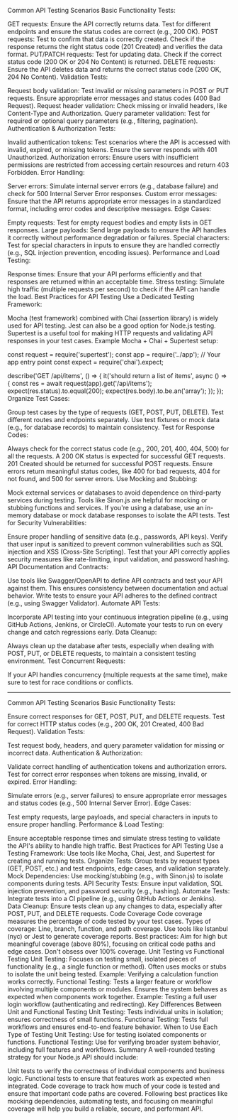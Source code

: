 Common API Testing Scenarios
Basic Functionality Tests:

GET requests: Ensure the API correctly returns data. Test for different endpoints and ensure the status codes are correct (e.g., 200 OK).
POST requests: Test to confirm that data is correctly created. Check if the response returns the right status code (201 Created) and verifies the data format.
PUT/PATCH requests: Test for updating data. Check if the correct status code (200 OK or 204 No Content) is returned.
DELETE requests: Ensure the API deletes data and returns the correct status code (200 OK, 204 No Content).
Validation Tests:

Request body validation: Test invalid or missing parameters in POST or PUT requests. Ensure appropriate error messages and status codes (400 Bad Request).
Request header validation: Check missing or invalid headers, like Content-Type and Authorization.
Query parameter validation: Test for required or optional query parameters (e.g., filtering, pagination).
Authentication & Authorization Tests:

Invalid authentication tokens: Test scenarios where the API is accessed with invalid, expired, or missing tokens. Ensure the server responds with 401 Unauthorized.
Authorization errors: Ensure users with insufficient permissions are restricted from accessing certain resources and return 403 Forbidden.
Error Handling:

Server errors: Simulate internal server errors (e.g., database failure) and check for 500 Internal Server Error responses.
Custom error messages: Ensure that the API returns appropriate error messages in a standardized format, including error codes and descriptive messages.
Edge Cases:

Empty requests: Test for empty request bodies and empty lists in GET responses.
Large payloads: Send large payloads to ensure the API handles it correctly without performance degradation or failures.
Special characters: Test for special characters in inputs to ensure they are handled correctly (e.g., SQL injection prevention, encoding issues).
Performance and Load Testing:

Response times: Ensure that your API performs efficiently and that responses are returned within an acceptable time.
Stress testing: Simulate high traffic (multiple requests per second) to check if the API can handle the load.
Best Practices for API Testing
Use a Dedicated Testing Framework:

Mocha (test framework) combined with Chai (assertion library) is widely used for API testing.
Jest can also be a good option for Node.js testing.
Supertest is a useful tool for making HTTP requests and validating API responses in your test cases.
Example Mocha + Chai + Supertest setup:

const request = require('supertest');
const app = require('../app');  // Your app entry point
const expect = require('chai').expect;

describe('GET /api/items', () => {
    it('should return a list of items', async () => {
        const res = await request(app).get('/api/items');
        expect(res.status).to.equal(200);
        expect(res.body).to.be.an('array');
    });
});
Organize Test Cases:

Group test cases by the type of requests (GET, POST, PUT, DELETE).
Test different routes and endpoints separately.
Use test fixtures or mock data (e.g., for database records) to maintain consistency.
Test for Response Codes:

Always check for the correct status code (e.g., 200, 201, 400, 404, 500) for all the requests.
A 200 OK status is expected for successful GET requests.
201 Created should be returned for successful POST requests.
Ensure errors return meaningful status codes, like 400 for bad requests, 404 for not found, and 500 for server errors.
Use Mocking and Stubbing:

Mock external services or databases to avoid dependence on third-party services during testing. Tools like Sinon.js are helpful for mocking or stubbing functions and services.
If you're using a database, use an in-memory database or mock database responses to isolate the API tests.
Test for Security Vulnerabilities:

Ensure proper handling of sensitive data (e.g., passwords, API keys).
Verify that user input is sanitized to prevent common vulnerabilities such as SQL injection and XSS (Cross-Site Scripting).
Test that your API correctly applies security measures like rate-limiting, input validation, and password hashing.
API Documentation and Contracts:

Use tools like Swagger/OpenAPI to define API contracts and test your API against them. This ensures consistency between documentation and actual behavior.
Write tests to ensure your API adheres to the defined contract (e.g., using Swagger Validator).
Automate API Tests:

Incorporate API testing into your continuous integration pipeline (e.g., using GitHub Actions, Jenkins, or CircleCI).
Automate your tests to run on every change and catch regressions early.
Data Cleanup:

Always clean up the database after tests, especially when dealing with POST, PUT, or DELETE requests, to maintain a consistent testing environment.
Test Concurrent Requests:

If your API handles concurrency (multiple requests at the same time), make sure to test for race conditions or conflicts.



****************************************************************

Common API Testing Scenarios
Basic Functionality Tests:

Ensure correct responses for GET, POST, PUT, and DELETE requests.
Test for correct HTTP status codes (e.g., 200 OK, 201 Created, 400 Bad Request).
Validation Tests:

Test request body, headers, and query parameter validation for missing or incorrect data.
Authentication & Authorization:

Validate correct handling of authentication tokens and authorization errors.
Test for correct error responses when tokens are missing, invalid, or expired.
Error Handling:

Simulate errors (e.g., server failures) to ensure appropriate error messages and status codes (e.g., 500 Internal Server Error).
Edge Cases:

Test empty requests, large payloads, and special characters in inputs to ensure proper handling.
Performance & Load Testing:

Ensure acceptable response times and simulate stress testing to validate the API's ability to handle high traffic.
Best Practices for API Testing
Use a Testing Framework: Use tools like Mocha, Chai, Jest, and Supertest for creating and running tests.
Organize Tests: Group tests by request types (GET, POST, etc.) and test endpoints, edge cases, and validation separately.
Mock Dependencies: Use mocking/stubbing (e.g., with Sinon.js) to isolate components during tests.
API Security Tests: Ensure input validation, SQL injection prevention, and password security (e.g., hashing).
Automate Tests: Integrate tests into a CI pipeline (e.g., using GitHub Actions or Jenkins).
Data Cleanup: Ensure tests clean up any changes to data, especially after POST, PUT, and DELETE requests.
Code Coverage
Code coverage measures the percentage of code tested by your test cases.
Types of coverage: Line, branch, function, and path coverage.
Use tools like Istanbul (nyc) or Jest to generate coverage reports.
Best practices: Aim for high but meaningful coverage (above 80%), focusing on critical code paths and edge cases. Don't obsess over 100% coverage.
Unit Testing vs Functional Testing
Unit Testing:
Focuses on testing small, isolated pieces of functionality (e.g., a single function or method).
Often uses mocks or stubs to isolate the unit being tested.
Example: Verifying a calculation function works correctly.
Functional Testing:
Tests a larger feature or workflow involving multiple components or modules.
Ensures the system behaves as expected when components work together.
Example: Testing a full user login workflow (authenticating and redirecting).
Key Differences Between Unit and Functional Testing
Unit Testing: Tests individual units in isolation; ensures correctness of small functions.
Functional Testing: Tests full workflows and ensures end-to-end feature behavior.
When to Use Each Type of Testing
Unit Testing: Use for testing isolated components or functions.
Functional Testing: Use for verifying broader system behavior, including full features and workflows.
Summary
A well-rounded testing strategy for your Node.js API should include:

Unit tests to verify the correctness of individual components and business logic.
Functional tests to ensure that features work as expected when integrated.
Code coverage to track how much of your code is tested and ensure that important code paths are covered.
Following best practices like mocking dependencies, automating tests, and focusing on meaningful coverage will help you build a reliable, secure, and performant API.

